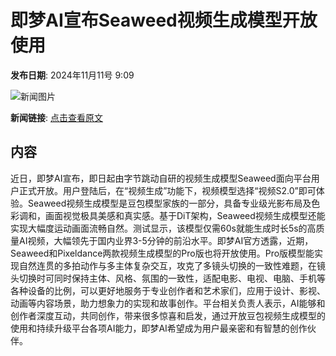 # 即梦AI宣布Seaweed视频生成模型开放使用

**发布日期**: 2024年11月11号 9:09

![新闻图片](https://upload.chinaz.com/2024/1111/6386691293872642468852779.png)

**新闻链接**: [点击查看原文](https://www.aibase.com/zh/news/13120)

## 内容

近日，即梦AI宣布，即日起由字节跳动自研的视频生成模型Seaweed面向平台用户正式开放。用户登陆后，在“视频生成”功能下，视频模型选择“视频S2.0”即可体验。Seaweed视频生成模型是豆包模型家族的一部分，具备专业级光影布局及色彩调和，画面视觉极具美感和真实感。基于DiT架构，Seaweed视频生成模型还能实现大幅度运动画面流畅自然。测试显示，该模型仅需60s就能生成时长5s的高质量AI视频，大幅领先于国内业界3-5分钟的前沿水平。即梦AI官方透露，近期，Seaweed和Pixeldance两款视频生成模型的Pro版也将开放使用。Pro版模型能实现自然连贯的多拍动作与多主体复杂交互，攻克了多镜头切换的一致性难题，在镜头切换时可同时保持主体、风格、氛围的一致性，适配电影、电视、电脑、手机等各种设备的比例，可以更好地服务于专业创作者和艺术家们，应用于设计、影视、动画等内容场景，助力想象力的实现和故事创作。平台相关负责人表示，AI能够和创作者深度互动，共同创作，带来很多惊喜和启发，通过开放豆包视频生成模型的使用和持续升级平台各项AI能力，即梦AI希望成为用户最亲密和有智慧的创作伙伴。
